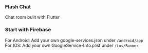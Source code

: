 ### Flash Chat
Chat room built with Flutter

### Start with Firebase
For Android: Add your own google-services.json under `/android/app`  
For IOS: Add your own GoogleService-Info.plist under `/ios/Runner`  
